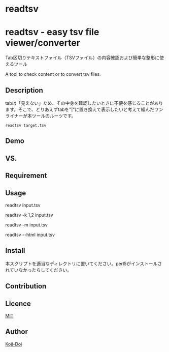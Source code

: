 # readtsv
readtsv - easy tsv file viewer/converter
====

Tab区切りテキストファイル（TSVファイル）の内容確認および簡単な整形に使えるツール

A tool to check content or to convert tsv files.

## Description
tabは「見えない」ため、その中身を確認したいときに不便を感じることがあります。そこで、とりあえずtabを"|"に置き換えて表示したいと考えて組んだワンライナーが本ツールのルーツです。

```
readtsv target.tsv
```


## Demo

## VS. 

## Requirement

## Usage
readtsv input.tsv

readtsv -k 1,2 input.tsv

readtsv -m input.tsv

readtsv --html input.tsv

## Install
本スクリプトを適当なディレクトリに置いてください。perl5がインストールされていなかったらしてください。

## Contribution

## Licence

[MIT](https://github.com/tcnksm/tool/blob/master/LICENCE)

## Author

[Koji-Doi](https://github.com/Koji-Doi)
